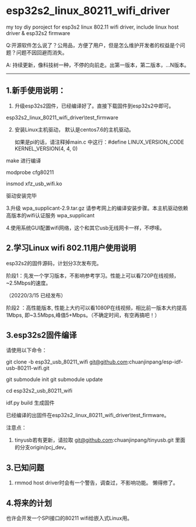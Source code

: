 # esp32s2_linux_80211_wifi_driver
my toy diy poroject for esp3s2 linux 802.11 wifi driver, include linux host driver & esp32s2 firmware 

Q:开源软件怎么说了？公用品，方便了用户，但是怎么维护开发者的权益是个问题？问题不因回避而消失。

A: 持续更新，像科技树一种，不停的向前走。出第一版本，第二版本，...N版本。

---

## 1.新手使用说明：

1. 升级esp32s2固件，已经编译好了。直接下载固件到esp32s2中即可。

esp32s2_linux_80211_wifi_driver\test_firmware

2. 安装Linux主机驱动， 默认是centos7.6的主机驱动。

   如果是pi的话，请注释掉main.c 中这行：#define LINUX_VERSION_CODE   KERNEL_VERSION(4, 4, 0)

make    进行编译

modprobe cfg80211

insmod xfz_usb_wifi.ko

驱动安装完毕

3.升级 wpa_supplicant-2.9.tar.gz 请参考网上的编译安装步骤。本主机驱动依赖高版本的wifi认证服务 wpa_supplicant

4.使用系统GUI配置wifi网络，这个和其它usb无线网卡一样，不啰嗦。



## 2.学习Linux wifi 802.11用户使用说明

esp32s2的固件源码，计划分3次发布完。

阶段1：先发一个学习版本，不影响参考学习。性能上可以看720P在线视频，~2.5Mbps的速度。

（20220/3/15 已经发布）

阶段2 ：高性能版本, 性能上大约可以看1080P在线视频，相比前一版本大约提高1Mbps, 即~3.5Mbps,峰值5+Mbps。（不确定时间，有空再搞吧！）



## 3.esp32s2固件编译

请使用以下命令：

git clone -b esp32_usb_80211_wifi git@github.com:chuanjinpang/esp-idf-usb-80211-wifi.git

git submodule init
git submodule update

cd esp32s2_usb_80211_wifi 

idf.py build 生成固件

已经编译的出固件在esp32s2_linux_80211_wifi_driver\test_firmware。

注意点：

1. tinyusb若有更新，请拉取 git@github.com:chuanjinpang/tinyusb.git 里面的分支origin/pcj_dev。

## 3.已知问题

1. rmmod  host driver时会有一个警告，调查过，不影响功能。 懒得修了。

   

## 4.将来的计划

也许会开发一个SPI接口的80211 wifi给嵌入式Linux用。

